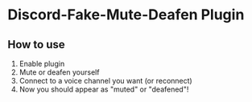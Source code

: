 # Discord-Fake-Mute-Deafen Plugin

## How to use

1. Enable plugin
2. Mute or deafen yourself
3. Connect to a voice channel you want (or reconnect)
4. Now you should appear as "muted" or "deafened"!
